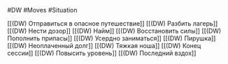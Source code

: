 #DW #Moves #Situation 

[[(DW) Отправиться в опасное путешествие]]
[[(DW) Разбить лагерь]]
[[(DW) Нести дозор]]
[[(DW) Найм]]
[[(DW) Восстановить силы]]
[[(DW) Пополнить припасы]]
[[(DW) Усердно заниматься]]
[[(DW) Пирушка]]
[[(DW) Неоплаченный долг]]
[[(DW) Тяжкая ноша]]
[[(DW) Конец сессии]]
[[(DW) Повысить уровень]]
[[(DW) Последний вздох]]




